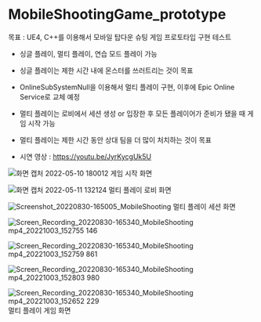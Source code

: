 # MobileShootingGame_prototype

목표  : UE4, C++를 이용해서 모바일 탑다운 슈팅 게임 프로토타입 구현 테스트

- 싱글 플레이, 멀티 플레이, 연습 모드 플레이 가능
- 싱글 플레이는 제한 시간 내에 몬스터를 쓰러트리는 것이 목표
- OnlineSubSystemNull을 이용해서 멀티 플레이 구현, 이후에 Epic Online Service로 교체 예정
- 멀티 플레이는 로비에서 세션 생성 or 입장한 후 모든 플레이어가 준비가 됐을 때 게임 시작 가능
- 멀티 플레이는 제한 시간 동안 상대 팀을 더 많이 처치하는 것이 목표

- 시연 영상 : https://youtu.be/JyrKycgUk5U

![화면 캡처 2022-05-10 180012](https://user-images.githubusercontent.com/43817454/187429954-b9cfc79c-f728-4dd0-aba9-87978751ea3d.png)
게임 시작 화면

![화면 캡처 2022-05-11 132124](https://user-images.githubusercontent.com/43817454/187429996-f33ea3a4-e081-4e70-895f-4dd081f7d7a7.png)
멀티 플레이 로비 화면

![Screenshot_20220830-165005_MobileShooting](https://user-images.githubusercontent.com/43817454/187430129-e690c75a-2f48-4dd2-bbe9-32f0e0299803.jpg)
멀티 플레이 세션 화면

![Screen_Recording_20220830-165340_MobileShooting mp4_20221003_152755 146](https://user-images.githubusercontent.com/43817454/201475735-1b831bff-53bd-4fa5-973a-f21257965a8d.jpg)

![Screen_Recording_20220830-165340_MobileShooting mp4_20221003_152759 861](https://user-images.githubusercontent.com/43817454/201475748-a12d8e24-5d34-405b-aa0e-5e8c4363167d.jpg)

![Screen_Recording_20220830-165340_MobileShooting mp4_20221003_152803 980](https://user-images.githubusercontent.com/43817454/201475760-ba37104f-2c8a-4092-bc68-40f8a780bc31.jpg)

![Screen_Recording_20220830-165340_MobileShooting mp4_20221003_152652 229](https://user-images.githubusercontent.com/43817454/201475763-a57c700d-1a5b-4a5e-8dfe-8a0b1b9cf21f.jpg)
멀티 플레이 게임 화면
